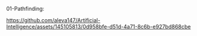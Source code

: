 01-Pathfinding:

https://github.com/aleva147/Artificial-Intelligence/assets/145105813/0d958bfe-d51d-4a71-8c6b-e927bd868cbe

